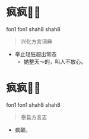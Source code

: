 # 疯疯𧺕𧺕
fon1 fon1 shah8 shah8
> 兴化方言词典
- 举止轻狂超出常态
  - 她整天～的，叫人不放心。

# 疯疯𧺕𧺕
fon1 fon1 shah8 shah8
> 泰县方言志
- 疯颠。
